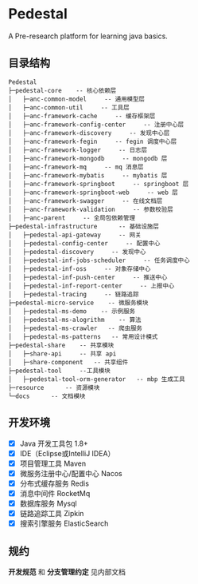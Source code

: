 # Pedestal
A Pre-research platform for learning java basics.

## 目录结构
```
Pedestal
├─pedestal-core    -- 核心依赖层
│   ├─anc-common-model     -- 通用模型层
│   ├─anc-common-util     -- 工具层
│   ├─anc-framework-cache     -- 缓存框架层
│   ├─anc-framework-config-center     -- 注册中心层
│   ├─anc-framework-discovery     -- 发现中心层
│   ├─anc-framework-fegin     -- fegin 调度中心层
│   ├─anc-framework-logger     -- 日志层
│   ├─anc-framework-mongodb     -- mongodb 层
│   ├─anc-framework-mq     -- mq 消息层
│   ├─anc-framework-mybatis     -- mybatis 层
│   ├─anc-framework-springboot     -- springboot 层
│   ├─anc-framework-springboot-web     -- web 层
│   ├─anc-framework-swagger     -- 在线文档层
│   ├─anc-framework-validation     -- 参数校验层
│   ├─anc-parent     -- 全局包依赖管理
├─pedestal-infrastructure      -- 基础设施层
│   ├─pedestal-api-gateway     -- 网关
│   ├─pedestal-config-center     -- 配置中心
│   ├─pedestal-discovery     -- 发现中心
│   ├─pedestal-inf-jobs-scheduler     -- 任务调度中心
│   ├─pedestal-inf-oss     -- 对象存储中心
│   ├─pedestal-inf-push-center     -- 推送中心
│   ├─pedestal-inf-report-center     -- 上报中心
│   ├─pedestal-tracing     -- 链路追踪
├─pedestal-micro-service    -- 微服务模块
│   ├─pedestal-ms-demo    -- 示例服务
│   ├─pedestal-ms-alogrithm    -- 算法
│   ├─pedestal-ms-crawler   -- 爬虫服务
│   ├─pedestal-ms-patterns   -- 常用设计模式
├─pedestal-share    -- 共享模块
│   ├─share-api     -- 共享 api
│   ├─share-component   -- 共享组件
├─pedestal-tool     --工具模块
│   ├─pedestal-tool-orm-generator   -- mbp 生成工具
├─resource      -- 资源模块
└─docs      -- 文档模块
```

## 开发环境
- [x] Java 开发工具包 1.8+
- [x] IDE（Eclipse或IntelliJ IDEA）
- [x] 项目管理工具 Maven
- [x] 微服务注册中心/配置中心 Nacos
- [x] 分布式缓存服务 Redis
- [x] 消息中间件 RocketMq
- [x] 数据库服务 Mysql
- [x] 链路追踪工具 Zipkin
- [x] 搜索引擎服务 ElasticSearch

## 规约
**开发规范** 和 **分支管理约定** 见内部文档